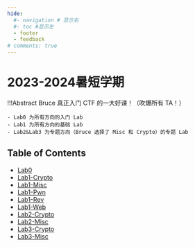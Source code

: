 ```yaml
---
hide:
  #- navigation # 显示右
  #- toc #显示左
  - footer
  - feedback
# comments: true
--- 
```


# 2023-2024暑短学期

!!!Abstract 
    Bruce 真正入门 CTF 的一大好课！（吹爆所有 TA！）
    
    - Lab0 为所有方向的入门 Lab
    - Lab1 为所有方向的基础 Lab
    - Lab2&Lab3 为专题方向（Bruce 选择了 Misc 和 Crypto）的专题 Lab

## Table of Contents

- [Lab0](Lab0%20Report/)
- [Lab1-Crypto](Lab1-Crypto%20Report/)
- [Lab1-Misc](Lab1-Misc%20Report/)
- [Lab1-Pwn](Lab1-Pwn%20Report/)
- [Lab1-Rev](Lab1-Rev%20Report/)
- [Lab1-Web](Lab1-Web%20Report/)
- [Lab2-Crypto](Lab2-Crypto%20Report/)
- [Lab2-Misc](Lab2-Misc%20Report/)
- [Lab3-Crypto](Lab3-Crypto%20Report/)
- [Lab3-Misc](Lab3-Misc%20Report/)